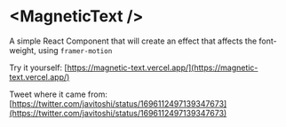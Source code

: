 # \<MagneticText />

A simple React Component that will create an effect that affects the font-weight, using `framer-motion`

Try it yourself: [https://magnetic-text.vercel.app/](https://magnetic-text.vercel.app/)

Tweet where it came from: [https://twitter.com/javitoshi/status/1696112497139347673](https://twitter.com/javitoshi/status/1696112497139347673)
